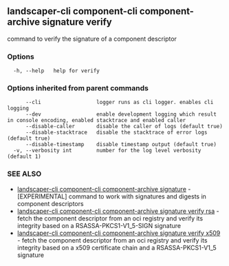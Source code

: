 ## landscaper-cli component-cli component-archive signature verify

command to verify the signature of a component descriptor

### Options

```
  -h, --help   help for verify
```

### Options inherited from parent commands

```
      --cli                  logger runs as cli logger. enables cli logging
      --dev                  enable development logging which result in console encoding, enabled stacktrace and enabled caller
      --disable-caller       disable the caller of logs (default true)
      --disable-stacktrace   disable the stacktrace of error logs (default true)
      --disable-timestamp    disable timestamp output (default true)
  -v, --verbosity int        number for the log level verbosity (default 1)
```

### SEE ALSO

* [landscaper-cli component-cli component-archive signature](landscaper-cli_component-cli_component-archive_signature.md)	 - [EXPERIMENTAL] command to work with signatures and digests in component descriptors
* [landscaper-cli component-cli component-archive signature verify rsa](landscaper-cli_component-cli_component-archive_signature_verify_rsa.md)	 - fetch the component descriptor from an oci registry and verify its integrity based on a RSASSA-PKCS1-V1_5-SIGN signature
* [landscaper-cli component-cli component-archive signature verify x509](landscaper-cli_component-cli_component-archive_signature_verify_x509.md)	 - fetch the component descriptor from an oci registry and verify its integrity based on a x509 certificate chain and a RSASSA-PKCS1-V1_5 signature


